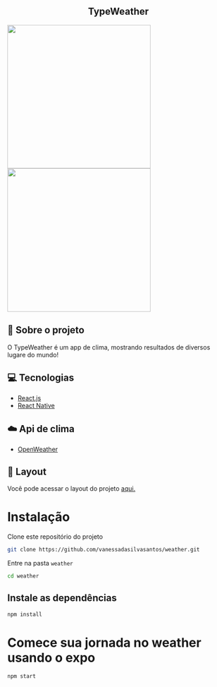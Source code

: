 <h2 align='center'>TypeWeather</h2>

<img src='https://github.com/vanessadasilvasantos/weather/assets/119809963/208c3c87-9220-4fa2-a5fc-3bff5127e619' width='325px'/>
<img src='https://github.com/vanessadasilvasantos/weather/assets/119809963/2add0e27-8165-40bc-b5ef-a1ac353f72d0' width='325px'/>


## 🎯 Sobre o projeto

O TypeWeather é um app de clima, mostrando resultados de diversos lugare do mundo!

## 💻 Tecnologias

* [React.js](https://react.dev/)
*  [React Native](https://reactnative.dev/)

## ☁️ Api de clima

* [OpenWeather](https://openweathermap.org/current)

## 🎨 Layout

Você pode acessar o layout do projeto [aqui.](https://www.figma.com/file/KDuzfRKllgefxzZ5DweOvL/iWeather-%E2%80%A2-Projeto-React-Native-(Community)?type=design&node-id=3-809&mode=design&t=19rXLl2LsxLfHCXF-0)

# Instalação

Clone este repositório do projeto

```sh 
git clone https://github.com/vanessadasilvasantos/weather.git
```

Entre na pasta `weather`

```sh 
cd weather
```

## Instale as dependências

```sh 
npm install
```

# Comece sua jornada no weather usando o expo

```sh 
npm start
```

